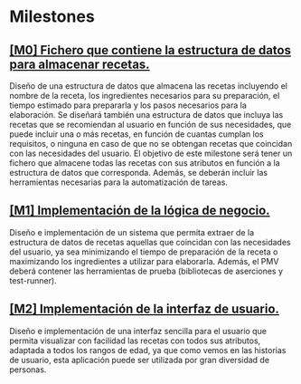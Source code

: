 # Milestones
## [[M0] Fichero que contiene la estructura de datos para almacenar recetas.](https://github.com/mariavallejo20/proyecto_mvo/milestone/1)
Diseño de una estructura de datos que almacena las recetas incluyendo el nombre de la receta, los ingredientes necesarios para su preparación, el tiempo estimado para prepararla y los pasos necesarios para la elaboración. Se diseñará también una estructura de datos que incluya las recetas que se recomiendan al usuario en función de sus necesidades, que puede incluir una o más recetas, en función de cuantas cumplan los requisitos, o ninguna en caso de que no se obtengan recetas que coincidan con las necesidades del usuario.
El objetivo de este milestone será tener un fichero que almacene todas las recetas con sus atributos en función a la estructura de datos que corresponda.
Además, se deberán incluir las herramientas necesarias para la automatización de tareas.

## [[M1] Implementación de la lógica de negocio.](https://github.com/mariavallejo20/proyecto_mvo/milestone/6)
Diseño e implementación de un sistema que permita extraer de la estructura de datos de recetas aquellas que coincidan con las necesidades del usuario, ya sea minimizando el tiempo de preparación de la receta o maximizando los ingredientes a utilizar para elaborarla.
Además, el PMV deberá contener las herramientas de prueba (bibliotecas de aserciones y test-runner).

## [[M2] Implementación de la interfaz de usuario.](https://github.com/mariavallejo20/proyecto_mvo/milestone/5)
Diseño e implementación de una interfaz sencilla para el usuario que permita visualizar con facilidad las recetas con todos sus atributos, adaptada a todos los rangos de edad, ya que como vemos en las historias de usuario, esta aplicación puede ser utilizada por gran diversidad de personas.
